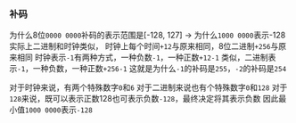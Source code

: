 ### 补码
为什么8位`0000 0000`补码的表示范围是[-128, 127]
-> 为什么`1000 0000`表示-128
实际上二进制和时钟类似，
时钟上每个时间`+12`与原来相同，8位二进制`+256`与原来相同
时钟表示`-1`有两种方式，一种负数`-1`，一种正数`+12-1`
类似，二进制表示`-1`，一种负数，一种正数`+256-1`
这就是为什么`-1`的补码是`255`，`-2`的补码是`254`

对于时钟来说，有两个特殊数字`0`和`6`
对于二进制来说也有个特殊数字`0`和`128`
对于`128`来说，既可以表示正数128也可表示负数`-128`，最终决定将其表示负数
因此最小值`1000 0000`表示`-128`

